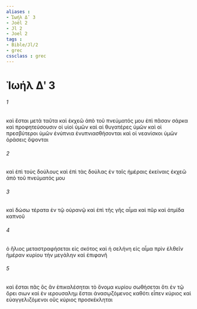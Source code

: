 ```yaml
---
aliases : 
- Ἰωήλ Δʹ 3
- Joël 2
- Jl 2
- Joel 2
tags : 
- Bible/Jl/2
- grec
cssclass : grec
---
```


# Ἰωήλ Δʹ 3

###### 1
καὶ ἔσται μετὰ ταῦτα καὶ ἐκχεῶ ἀπὸ τοῦ πνεύματός μου ἐπὶ πᾶσαν σάρκα καὶ προφητεύσουσιν οἱ υἱοὶ ὑμῶν καὶ αἱ θυγατέρες ὑμῶν καὶ οἱ πρεσβύτεροι ὑμῶν ἐνύπνια ἐνυπνιασθήσονται καὶ οἱ νεανίσκοι ὑμῶν ὁράσεις ὄψονται
###### 2
καὶ ἐπὶ τοὺς δούλους καὶ ἐπὶ τὰς δούλας ἐν ταῖς ἡμέραις ἐκείναις ἐκχεῶ ἀπὸ τοῦ πνεύματός μου
###### 3
καὶ δώσω τέρατα ἐν τῷ οὐρανῷ καὶ ἐπὶ τῆς γῆς αἷμα καὶ πῦρ καὶ ἀτμίδα καπνοῦ
###### 4
ὁ ἥλιος μεταστραφήσεται εἰς σκότος καὶ ἡ σελήνη εἰς αἷμα πρὶν ἐλθεῖν ἡμέραν κυρίου τὴν μεγάλην καὶ ἐπιφανῆ
###### 5
καὶ ἔσται πᾶς ὃς ἂν ἐπικαλέσηται τὸ ὄνομα κυρίου σωθήσεται ὅτι ἐν τῷ ὄρει σιων καὶ ἐν ιερουσαλημ ἔσται ἀνασῳζόμενος καθότι εἶπεν κύριος καὶ εὐαγγελιζόμενοι οὓς κύριος προσκέκληται
